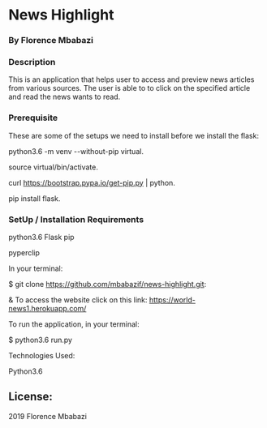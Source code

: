 # News Highlight

### By Florence Mbabazi

### Description

This is an application that helps user to access and preview news articles from various sources.
The user is able to to click on the specified article and read the news wants to read.

### Prerequisite

These are some of the setups we need to install before we install the flask:

python3.6 -m venv --without-pip virtual.

source virtual/bin/activate.

curl https://bootstrap.pypa.io/get-pip.py | python.

pip install flask.

### SetUp / Installation Requirements

python3.6
Flask
pip

pyperclip

In your terminal:

\$ git clone https://github.com/mbabazif/news-highlight.git:

\& To access the website click on this link: https://world-news1.herokuapp.com/

To run the application, in your terminal:

\$ python3.6 run.py

Technologies Used:

Python3.6

## License:

2019 Florence Mbabazi
